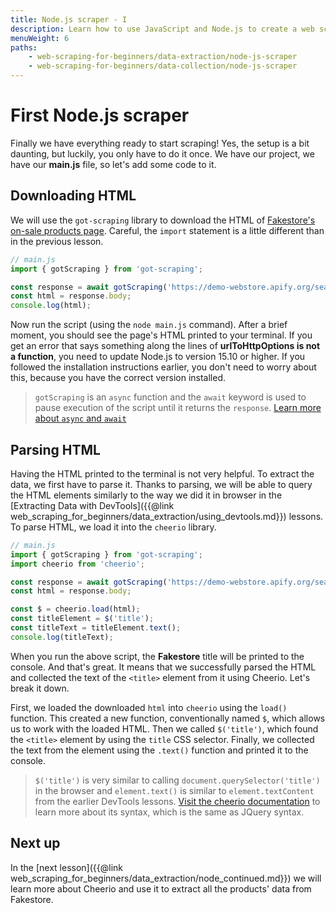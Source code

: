 ```yaml
---
title: Node.js scraper - I
description: Learn how to use JavaScript and Node.js to create a web scraper, plus take advantage of the cheerio and got-scraping libraries to make your job easier.
menuWeight: 6
paths:
    - web-scraping-for-beginners/data-extraction/node-js-scraper
    - web-scraping-for-beginners/data-collection/node-js-scraper
---
```


# [](#first-scraper) First Node.js scraper

Finally we have everything ready to start scraping! Yes, the setup is a bit daunting, but luckily, you only have to do it once. We have our project, we have our **main.js** file, so let's add some code to it.

## [](#downloading-html) Downloading HTML

We will use the `got-scraping` library to download the HTML of [Fakestore's on-sale products page](https://demo-webstore.apify.org/search/on-sale). Careful, the `import` statement is a little different than in the previous lesson.

```JavaScript
// main.js
import { gotScraping } from 'got-scraping';

const response = await gotScraping('https://demo-webstore.apify.org/search/on-sale');
const html = response.body;
console.log(html);
```

Now run the script (using the `node main.js` command). After a brief moment, you should see the page's HTML printed to your terminal. If you get an error that says something along the lines of **urlToHttpOptions is not a function**, you need to update Node.js to version 15.10 or higher. If you followed the installation instructions earlier, you don't need to worry about this, because you have the correct version installed.

> `gotScraping` is an `async` function and the `await` keyword is used to pause execution of the script until it returns the `response`. [Learn more about `async` and `await`](https://javascript.info/async-await)

## [](#parsing-html) Parsing HTML

Having the HTML printed to the terminal is not very helpful. To extract the data, we first have to parse it. Thanks to parsing, we will be able to query the HTML elements similarly to the way we did it in browser in the [Extracting Data with DevTools]({{@link web_scraping_for_beginners/data_extraction/using_devtools.md}}) lessons. To parse HTML, we load it into the `cheerio` library.

```JavaScript
// main.js
import { gotScraping } from 'got-scraping';
import cheerio from 'cheerio';

const response = await gotScraping('https://demo-webstore.apify.org/search/on-sale');
const html = response.body;

const $ = cheerio.load(html);
const titleElement = $('title');
const titleText = titleElement.text();
console.log(titleText);
```

When you run the above script, the **Fakestore** title will be printed to the console. And that's great. It means that we successfully parsed the HTML and collected the text of the `<title>` element from it using Cheerio. Let's break it down.

First, we loaded the downloaded `html` into `cheerio` using the `load()` function. This created a new function, conventionally named `$`, which allows us to work with the loaded HTML. Then we called `$('title')`, which found the `<title>` element by using the `title` CSS selector. Finally, we collected the text from the element using the `.text()` function and printed it to the console.

> `$('title')` is very similar to calling `document.querySelector('title')` in the browser and `element.text()` is similar to `element.textContent` from the earlier DevTools lessons. [Visit the cheerio documentation](https://github.com/cheeriojs/cheerio#readme) to learn more about its syntax, which is the same as JQuery syntax.

## [](#next) Next up

In the [next lesson]({{@link web_scraping_for_beginners/data_extraction/node_continued.md}}) we will learn more about Cheerio and use it to extract all the products' data from Fakestore.
